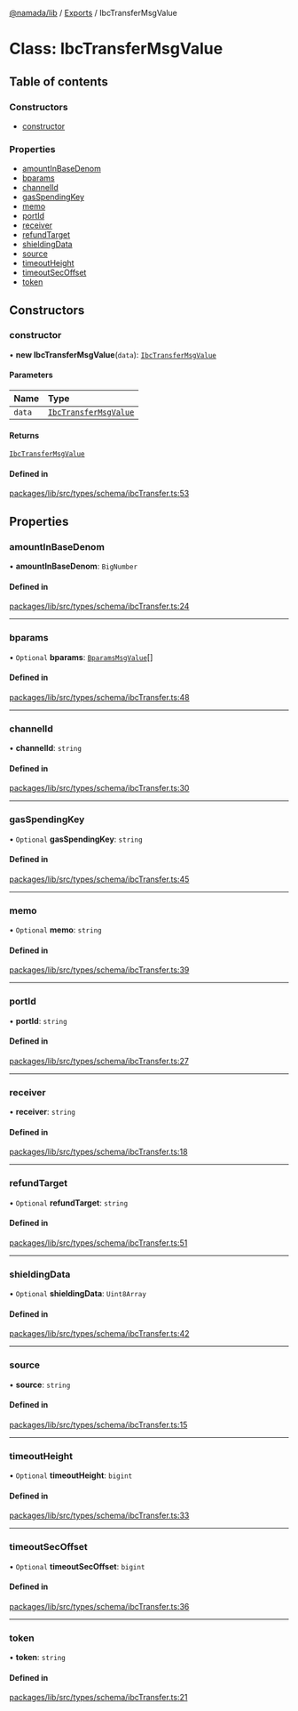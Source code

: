 [@namada/lib](../README.md) / [Exports](../modules.md) / IbcTransferMsgValue

# Class: IbcTransferMsgValue

## Table of contents

### Constructors

- [constructor](IbcTransferMsgValue.md#constructor)

### Properties

- [amountInBaseDenom](IbcTransferMsgValue.md#amountinbasedenom)
- [bparams](IbcTransferMsgValue.md#bparams)
- [channelId](IbcTransferMsgValue.md#channelid)
- [gasSpendingKey](IbcTransferMsgValue.md#gasspendingkey)
- [memo](IbcTransferMsgValue.md#memo)
- [portId](IbcTransferMsgValue.md#portid)
- [receiver](IbcTransferMsgValue.md#receiver)
- [refundTarget](IbcTransferMsgValue.md#refundtarget)
- [shieldingData](IbcTransferMsgValue.md#shieldingdata)
- [source](IbcTransferMsgValue.md#source)
- [timeoutHeight](IbcTransferMsgValue.md#timeoutheight)
- [timeoutSecOffset](IbcTransferMsgValue.md#timeoutsecoffset)
- [token](IbcTransferMsgValue.md#token)

## Constructors

### constructor

• **new IbcTransferMsgValue**(`data`): [`IbcTransferMsgValue`](IbcTransferMsgValue.md)

#### Parameters

| Name | Type |
| :------ | :------ |
| `data` | [`IbcTransferMsgValue`](IbcTransferMsgValue.md) |

#### Returns

[`IbcTransferMsgValue`](IbcTransferMsgValue.md)

#### Defined in

[packages/lib/src/types/schema/ibcTransfer.ts:53](https://github.com/anoma/namada-sdkjs/blob/edf30efe7e90e48022c5a06b224e44eb58087392/packages/lib/src/types/schema/ibcTransfer.ts#L53)

## Properties

### amountInBaseDenom

• **amountInBaseDenom**: `BigNumber`

#### Defined in

[packages/lib/src/types/schema/ibcTransfer.ts:24](https://github.com/anoma/namada-sdkjs/blob/edf30efe7e90e48022c5a06b224e44eb58087392/packages/lib/src/types/schema/ibcTransfer.ts#L24)

___

### bparams

• `Optional` **bparams**: [`BparamsMsgValue`](BparamsMsgValue.md)[]

#### Defined in

[packages/lib/src/types/schema/ibcTransfer.ts:48](https://github.com/anoma/namada-sdkjs/blob/edf30efe7e90e48022c5a06b224e44eb58087392/packages/lib/src/types/schema/ibcTransfer.ts#L48)

___

### channelId

• **channelId**: `string`

#### Defined in

[packages/lib/src/types/schema/ibcTransfer.ts:30](https://github.com/anoma/namada-sdkjs/blob/edf30efe7e90e48022c5a06b224e44eb58087392/packages/lib/src/types/schema/ibcTransfer.ts#L30)

___

### gasSpendingKey

• `Optional` **gasSpendingKey**: `string`

#### Defined in

[packages/lib/src/types/schema/ibcTransfer.ts:45](https://github.com/anoma/namada-sdkjs/blob/edf30efe7e90e48022c5a06b224e44eb58087392/packages/lib/src/types/schema/ibcTransfer.ts#L45)

___

### memo

• `Optional` **memo**: `string`

#### Defined in

[packages/lib/src/types/schema/ibcTransfer.ts:39](https://github.com/anoma/namada-sdkjs/blob/edf30efe7e90e48022c5a06b224e44eb58087392/packages/lib/src/types/schema/ibcTransfer.ts#L39)

___

### portId

• **portId**: `string`

#### Defined in

[packages/lib/src/types/schema/ibcTransfer.ts:27](https://github.com/anoma/namada-sdkjs/blob/edf30efe7e90e48022c5a06b224e44eb58087392/packages/lib/src/types/schema/ibcTransfer.ts#L27)

___

### receiver

• **receiver**: `string`

#### Defined in

[packages/lib/src/types/schema/ibcTransfer.ts:18](https://github.com/anoma/namada-sdkjs/blob/edf30efe7e90e48022c5a06b224e44eb58087392/packages/lib/src/types/schema/ibcTransfer.ts#L18)

___

### refundTarget

• `Optional` **refundTarget**: `string`

#### Defined in

[packages/lib/src/types/schema/ibcTransfer.ts:51](https://github.com/anoma/namada-sdkjs/blob/edf30efe7e90e48022c5a06b224e44eb58087392/packages/lib/src/types/schema/ibcTransfer.ts#L51)

___

### shieldingData

• `Optional` **shieldingData**: `Uint8Array`

#### Defined in

[packages/lib/src/types/schema/ibcTransfer.ts:42](https://github.com/anoma/namada-sdkjs/blob/edf30efe7e90e48022c5a06b224e44eb58087392/packages/lib/src/types/schema/ibcTransfer.ts#L42)

___

### source

• **source**: `string`

#### Defined in

[packages/lib/src/types/schema/ibcTransfer.ts:15](https://github.com/anoma/namada-sdkjs/blob/edf30efe7e90e48022c5a06b224e44eb58087392/packages/lib/src/types/schema/ibcTransfer.ts#L15)

___

### timeoutHeight

• `Optional` **timeoutHeight**: `bigint`

#### Defined in

[packages/lib/src/types/schema/ibcTransfer.ts:33](https://github.com/anoma/namada-sdkjs/blob/edf30efe7e90e48022c5a06b224e44eb58087392/packages/lib/src/types/schema/ibcTransfer.ts#L33)

___

### timeoutSecOffset

• `Optional` **timeoutSecOffset**: `bigint`

#### Defined in

[packages/lib/src/types/schema/ibcTransfer.ts:36](https://github.com/anoma/namada-sdkjs/blob/edf30efe7e90e48022c5a06b224e44eb58087392/packages/lib/src/types/schema/ibcTransfer.ts#L36)

___

### token

• **token**: `string`

#### Defined in

[packages/lib/src/types/schema/ibcTransfer.ts:21](https://github.com/anoma/namada-sdkjs/blob/edf30efe7e90e48022c5a06b224e44eb58087392/packages/lib/src/types/schema/ibcTransfer.ts#L21)
